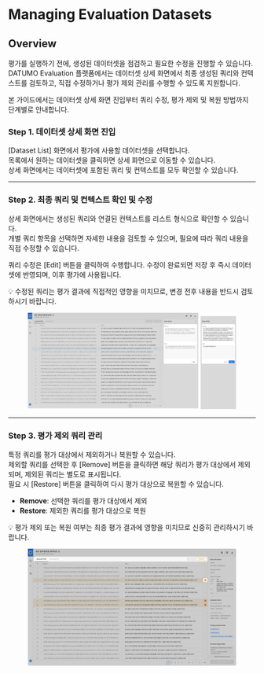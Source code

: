 # Managing Evaluation Datasets

## Overview

평가를 실행하기 전에, 생성된 데이터셋을 점검하고 필요한 수정을 진행할 수 있습니다.\
DATUMO Evaluation 플랫폼에서는 데이터셋 상세 화면에서 최종 생성된 쿼리와 컨텍스트를 검토하고, 직접 수정하거나 평가 제외 관리를 수행할 수 있도록 지원합니다.

본 가이드에서는 데이터셋 상세 화면 진입부터 쿼리 수정, 평가 제외 및 복원 방법까지 단계별로 안내합니다.



### Step 1. 데이터셋 상세 화면 진입

\[Dataset List] 화면에서 평가에 사용할 데이터셋을 선택합니다.\
목록에서 원하는 데이터셋을 클릭하면 상세 화면으로 이동할 수 있습니다.\
상세 화면에서는 데이터셋에 포함된 쿼리 및 컨텍스트를 모두 확인할 수 있습니다.

***

### Step 2. 최종 쿼리 및 컨텍스트 확인 및 수정

상세 화면에서는 생성된 쿼리와 연결된 컨텍스트를 리스트 형식으로 확인할 수 있습니다.\
개별 쿼리 항목을 선택하면 자세한 내용을 검토할 수 있으며, 필요에 따라 쿼리 내용을 직접 수정할 수 있습니다.

쿼리 수정은 \[Edit] 버튼을 클릭하여 수행합니다. 수정이 완료되면 저장 후 즉시 데이터셋에 반영되며, 이후 평가에 사용됩니다.

💡 수정된 쿼리는 평가 결과에 직접적인 영향을 미치므로, 변경 전후 내용을 반드시 검토하시기 바랍니다.

<figure><img src="../../../.gitbook/assets/image (38).png" alt=""><figcaption></figcaption></figure>



***

### Step 3. 평가 제외 쿼리 관리

특정 쿼리를 평가 대상에서 제외하거나 복원할 수 있습니다.\
제외할 쿼리를 선택한 후 \[Remove] 버튼을 클릭하면 해당 쿼리가 평가 대상에서 제외되며, 제외된 쿼리는 별도로 표시됩니다.\
필요 시 \[Restore] 버튼을 클릭하여 다시 평가 대상으로 복원할 수 있습니다.

* **Remove**: 선택한 쿼리를 평가 대상에서 제외
* **Restore**: 제외한 쿼리를 평가 대상으로 복원

💡 평가 제외 또는 복원 여부는 최종 평가 결과에 영향을 미치므로 신중히 관리하시기 바랍니다.

<figure><img src="../../../.gitbook/assets/image (39).png" alt=""><figcaption></figcaption></figure>
